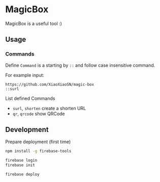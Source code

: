 # MagicBox
MagicBox is a useful tool :)

## Usage
### Commands
Define `Command` is a starting by `::` and follow case insensitive command.

For example input:
```
https://github.com/XiaoXiaoSN/magic-box
::surl
```

List defined Commands
- `surl`, `shorten` create a shorten URL
- `qr`, `qrcode` show QRCode

## Development                    

Prepare deployment (first time)

```bash                                
npm install -g firebase-tools

firebase login
firebase init
```

```bash
firebase deploy
```